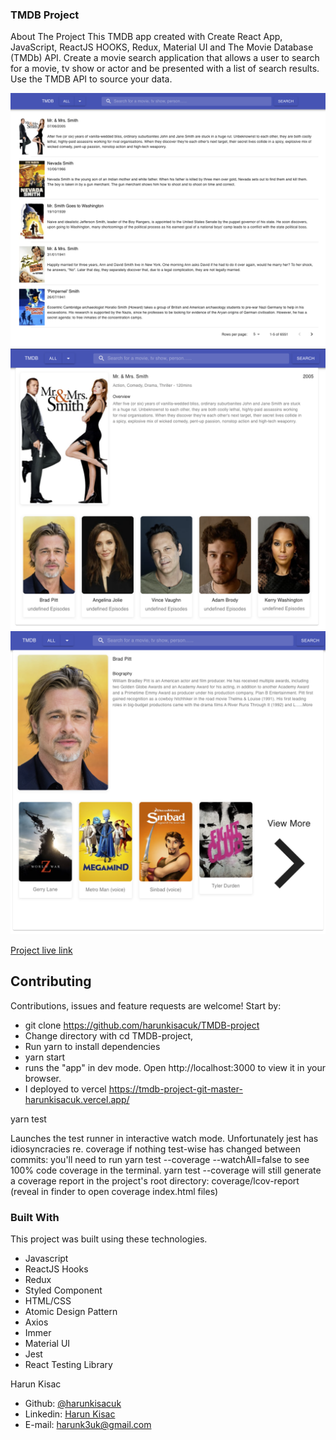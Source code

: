 ### TMDB Project

About The Project
This TMDB app created with Create React App, JavaScript, ReactJS HOOKS, Redux, Material UI and The Movie Database (TMDb) API. Create a movie search application that allows a user to search for a movie, tv show or actor and be
presented with a list of search results. Use the TMDB API to source your data.

![WEATHER-APP](public/images/image1.png)
![WEATHER-APP](public/images/image2.png)
![WEATHER-APP](public/images/image3.png)

[Project live link](https://tmdb-project-git-master-harunkisacuk.vercel.app/)

## Contributing

Contributions, issues and feature requests are welcome! Start by:

- git clone https://github.com/harunkisacuk/TMDB-project
- Change directory with cd TMDB-project,
- Run yarn to install dependencies
- yarn start
- runs the "app" in dev mode. Open http://localhost:3000 to view it in your browser.
- I deployed to vercel https://tmdb-project-git-master-harunkisacuk.vercel.app/

yarn test

Launches the test runner in interactive watch mode.
Unfortunately jest has idiosyncracies re. coverage if nothing test-wise has changed between commits: you'll need to run yarn test --coverage --watchAll=false to see 100% code coverage in the terminal.
yarn test --coverage will still generate a coverage report in the project's root directory: coverage/lcov-report (reveal in finder to open coverage index.html files)

### Built With

This project was built using these technologies.

- Javascript
- ReactJS Hooks
- Redux
- Styled Component
- HTML/CSS
- Atomic Design Pattern
- Axios
- Immer
- Material UI
- Jest
- React Testing Library

​Harun Kisac

- Github: [@harunkisacuk](https://github.com/harunkisacuk)
- Linkedin: [Harun Kisac](https://www.linkedin.com/in/harun-kisac/)
- E-mail: harunk3uk@gmail.com
